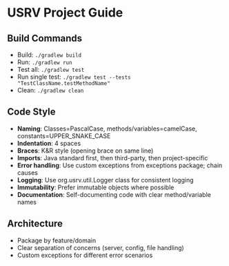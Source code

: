 # USRV Project Guide

## Build Commands
- Build: `./gradlew build`
- Run: `./gradlew run`
- Test all: `./gradlew test`
- Run single test: `./gradlew test --tests "TestClassName.testMethodName"`
- Clean: `./gradlew clean`

## Code Style
- **Naming**: Classes=PascalCase, methods/variables=camelCase, constants=UPPER_SNAKE_CASE
- **Indentation**: 4 spaces
- **Braces**: K&R style (opening brace on same line)
- **Imports**: Java standard first, then third-party, then project-specific
- **Error handling**: Use custom exceptions from exceptions package; chain causes
- **Logging**: Use org.usrv.util.Logger class for consistent logging
- **Immutability**: Prefer immutable objects where possible
- **Documentation**: Self-documenting code with clear method/variable names

## Architecture
- Package by feature/domain
- Clear separation of concerns (server, config, file handling)
- Custom exceptions for different error scenarios